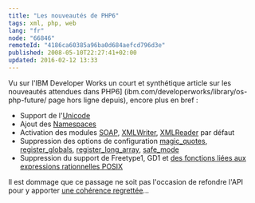 ```yaml
---
title: "Les nouveautés de PHP6"
tags: xml, php, web
lang: "fr"
node: "66846"
remoteId: "4186ca60385a96ba0d684aefcd796d3e"
published: 2008-05-10T22:27:41+02:00
updated: 2016-02-12 13:33
---
```


Vu sur l'IBM Developer Works un court et synthétique article sur les nouveautés attendues dans PHP6] (ibm.com/developerworks/library/os-php-future/ page hors ligne depuis), encore plus en bref :

* Support de l'[Unicode](http://fr.wikipedia.org/wiki/Unicode)
* Ajout des [Namespaces](http://fr.wikipedia.org/wiki/Namespace)
* Activation des modules [SOAP](http://fr.php.net/manual/fr/book.soap.php), [XMLWriter](http://fr.php.net/manual/fr/book.xmlwriter.php), [XMLReader](http://fr.php.net/manual/fr/book.xmlreader.php) par défaut
* Suppression des options de configuration [magic_quotes](http://fr.php.net/manual/fr/info.configuration.php#ini.magic-quotes-gpc), [register_globals](http://fr.php.net/manual/fr/security.globals.php), [register_long_array](http://fr.php.net/manual/fr/ini.core.php#ini.register-long-arrays), [safe_mode](http://fr.php.net/manual/fr/features.safe-mode.php)
* Suppression du support de Freetype1, GD1 et [des fonctions liées aux expressions rationnelles POSIX](http://fr.php.net/manual/fr/book.regex.php)

Il est dommage que ce passage ne soit pas l'occasion de refondre l'API pour y apporter [une cohérence regrettée](http://www.phpindex.com/index.php/2007/02/28/3067-et-si-php-etait-audite-demain)…
